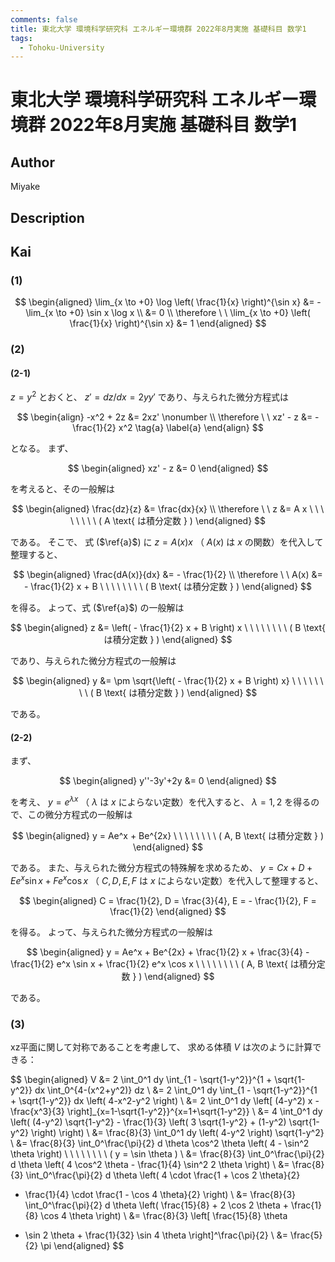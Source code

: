 ```yaml
---
comments: false
title: 東北大学 環境科学研究科 エネルギー環境群 2022年8月実施 基礎科目 数学1
tags:
  - Tohoku-University
---
```

# 東北大学 環境科学研究科 エネルギー環境群 2022年8月実施 基礎科目 数学1

## **Author**
Miyake

## **Description**

## **Kai**
### (1)

$$
\begin{aligned}
\lim_{x \to +0} \log \left( \frac{1}{x} \right)^{\sin x}
&= - \lim_{x \to +0} \sin x \log x
\\
&= 0
\\
\therefore \ \ 
\lim_{x \to +0} \left( \frac{1}{x} \right)^{\sin x}
&= 1
\end{aligned}
$$

### (2)
#### (2-1)
$z=y^2$ とおくと、 $z' = dz/dx = 2yy'$ であり、与えられた微分方程式は

$$
\begin{align}
-x^2 + 2z &= 2xz' \nonumber
\\
\therefore \ \ 
xz' - z &= - \frac{1}{2} x^2
\tag{a} \label{a}
\end{align}
$$

となる。
まず、

$$
\begin{aligned}
xz' - z &= 0
\end{aligned}
$$

を考えると、その一般解は

$$
\begin{aligned}
\frac{dz}{z} &= \frac{dx}{x}
\\
\therefore \ \ 
z &= A x
\ \ \ \ \ \ \ \ ( A \text{ は積分定数 } )
\end{aligned}
$$

である。
そこで、 式 ($\ref{a}$) に $z=A(x)x$ （ $A(x)$ は $x$ の関数）を代入して整理すると、

$$
\begin{aligned}
\frac{dA(x)}{dx} &= - \frac{1}{2}
\\
\therefore \ \ 
A(x) &= - \frac{1}{2} x + B
\ \ \ \ \ \ \ \ ( B \text{ は積分定数 } )
\end{aligned}
$$

を得る。
よって、式 ($\ref{a}$) の一般解は

$$
\begin{aligned}
z &= \left( - \frac{1}{2} x + B \right) x
\ \ \ \ \ \ \ \ ( B \text{ は積分定数 } )
\end{aligned}
$$

であり、与えられた微分方程式の一般解は

$$
\begin{aligned}
y &= \pm \sqrt{\left( - \frac{1}{2} x + B \right) x}
\ \ \ \ \ \ \ \ ( B \text{ は積分定数 } )
\end{aligned}
$$

である。

#### (2-2)
まず、

$$
\begin{aligned}
y''-3y'+2y &= 0
\end{aligned}
$$

を考え、
$y=e^{\lambda x}$ （ $\lambda$ は $x$ によらない定数）を代入すると、
$\lambda = 1, 2$ を得るので、この微分方程式の一般解は

$$
\begin{aligned}
y = Ae^x + Be^{2x}
\ \ \ \ \ \ \ \ ( A, B \text{ は積分定数 } )
\end{aligned}
$$

である。
また、与えられた微分方程式の特殊解を求めるため、
$y=Cx+D+Ee^x \sin x + Fe^x \cos x$
（ $C,D,E,F$ は $x$ によらない定数）を代入して整理すると、

$$
\begin{aligned}
C = \frac{1}{2}, D = \frac{3}{4}, E = - \frac{1}{2}, F = \frac{1}{2}
\end{aligned}
$$

を得る。
よって、与えられた微分方程式の一般解は

$$
\begin{aligned}
y = Ae^x + Be^{2x} + 
\frac{1}{2} x + \frac{3}{4} - \frac{1}{2} e^x \sin x + \frac{1}{2} e^x \cos x
\ \ \ \ \ \ \ \ ( A, B \text{ は積分定数 } )
\end{aligned}
$$

である。

### (3)
xz平面に関して対称であることを考慮して、
求める体積 $V$ は次のように計算できる：

$$
\begin{aligned}
V
&= 2 \int_0^1 dy \int_{1 - \sqrt{1-y^2}}^{1 + \sqrt{1-y^2}} dx
\int_0^{4-(x^2+y^2)} dz
\\
&= 2 \int_0^1 dy \int_{1 - \sqrt{1-y^2}}^{1 + \sqrt{1-y^2}} dx
\left( 4-x^2-y^2 \right)
\\
&= 2 \int_0^1 dy \left[ (4-y^2) x - \frac{x^3}{3}
\right]_{x=1-\sqrt{1-y^2}}^{x=1+\sqrt{1-y^2}}
\\
&= 4 \int_0^1 dy \left( (4-y^2) \sqrt{1-y^2} - \frac{1}{3}
\left( 3 \sqrt{1-y^2} + (1-y^2) \sqrt{1-y^2} \right) \right)
\\
&= \frac{8}{3} \int_0^1 dy \left( 4-y^2 \right) \sqrt{1-y^2}
\\
&= \frac{8}{3} \int_0^\frac{\pi}{2} d \theta
\cos^2 \theta \left( 4 - \sin^2 \theta \right)
\ \ \ \ \ \ \ \ ( y = \sin \theta )
\\
&= \frac{8}{3} \int_0^\frac{\pi}{2} d \theta
\left( 4 \cos^2 \theta - \frac{1}{4} \sin^2 2 \theta \right)
\\
&= \frac{8}{3} \int_0^\frac{\pi}{2} d \theta
\left( 4 \cdot \frac{1 + \cos 2 \theta}{2}
- \frac{1}{4} \cdot \frac{1 - \cos 4 \theta}{2} \right)
\\
&= \frac{8}{3} \int_0^\frac{\pi}{2} d \theta
\left( \frac{15}{8} + 2 \cos 2 \theta + \frac{1}{8} \cos 4 \theta
\right)
\\
&= \frac{8}{3} \left[ \frac{15}{8} \theta
+ \sin 2 \theta + \frac{1}{32} \sin 4 \theta \right]^\frac{\pi}{2}
\\
&= \frac{5}{2} \pi
\end{aligned}
$$